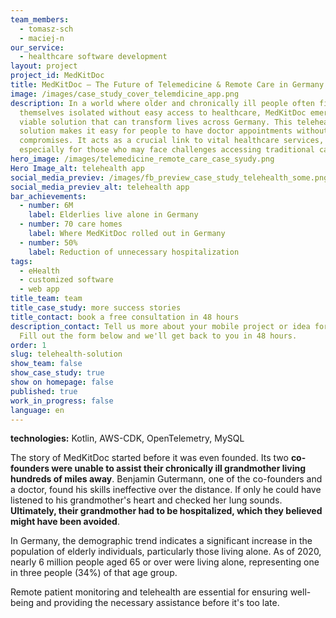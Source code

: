 ```yaml
---
team_members:
  - tomasz-sch
  - maciej-n
our_service:
  - healthcare software development
layout: project
project_id: MedKitDoc
title: MedKitDoc – The Future of Telemedicine & Remote Care in Germany
image: /images/case_study_cover_telemdicine_app.png
description: In a world where older and chronically ill people often find
  themselves isolated without easy access to healthcare, MedKitDoc emerges as a
  viable solution that can transform lives across Germany. This telehealth
  solution makes it easy for people to have doctor appointments without any
  compromises. It acts as a crucial link to vital healthcare services,
  especially for those who may face challenges accessing traditional care.
hero_image: /images/telemedicine_remote_care_case_syudy.png
Hero Image_alt: telehealth app
social_media_previev: /images/fb_preview_case_study_telehealth_some.png
social_media_previev_alt: telehealth app
bar_achievements:
  - number: 6M
    label: Elderlies live alone in Germany
  - number: 70 care homes
    label: Where MedKitDoc rolled out in Germany
  - number: 50%
    label: Reduction of unnecessary hospitalization
tags:
  - eHealth
  - customized software
  - web app
title_team: team
title_case_study: more success stories
title_contact: book a free consultation in 48 hours
description_contact: Tell us more about your mobile project or idea for an app.
  Fill out the form below and we'll get back to you in 48 hours.
order: 1
slug: telehealth-solution
show_team: false
show_case_study: true
show on homepage: false
published: true
work_in_progress: false
language: en
---
```

<Gallery images='[{"src":"/images/kotlin_new_stack_logo.svg","alt":"Kotlin"},{"src":"/images/aws_stack_logo.svg","alt":"AWS-CDK"},{"src":"/images/opentelemetry_stack_logo.svg","alt":"OpenTelemtry"},{"src":"/images/mysql.svg","alt":"MySQL"}]' />

**technologies:** Kotlin, AWS-CDK, OpenTelemetry, MySQL

<TitleWithIcon sectionTitle="problem: increase in the population of elderly living alone" titleIcon="/images/three_flags.svg" titleIconAlt="problem" />

The story of MedKitDoc started before it was even founded. Its two **co-founders were unable to assist their chronically ill grandmother living hundreds of miles away**. Benjamin Gutermann, one of the co-founders and a doctor, found his skills ineffective over the distance. If only he could have listened to his grandmother's heart and checked her lung sounds. **Ultimately, their grandmother had to be hospitalized, which they believed might have been avoided**.

In Germany, the demographic trend indicates a significant increase in the population of elderly individuals, particularly those living alone. As of 2020, nearly 6 million people aged 65 or over were living alone, representing one in three people (34%) of that age group.

Remote patient monitoring and telehealth are essential for ensuring well-being and providing the necessary assistance before it's too late.